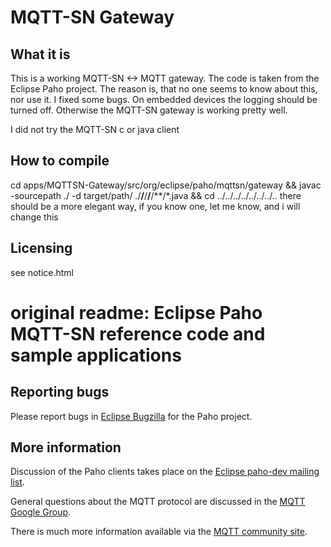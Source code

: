 # MQTT-SN Gateway

## What it is
This is a working MQTT-SN <-> MQTT gateway.
The code is taken from the Eclipse Paho project.
The reason is, that no one seems to know about this, nor use it.
I fixed some bugs.
On embedded devices the logging should be turned off.
Otherwise the MQTT-SN gateway is working pretty well.

I did not try the MQTT-SN c or java client

## How to compile
   cd apps/MQTTSN-Gateway/src/org/eclipse/paho/mqttsn/gateway && javac -sourcepath ./ -d target/path/ ./**/**/**/**/**/*.java && cd ../../../../../../../..
there should be a more elegant way, if you know one, let me know, and i will change this

## Licensing
see notice.html

# original readme: Eclipse Paho MQTT-SN reference code and sample applications

## Reporting bugs

Please report bugs in [Eclipse Bugzilla](http://bugs.eclipse.org/bugs/) for the Paho project.

## More information

Discussion of the Paho clients takes place on the [Eclipse paho-dev mailing list](https://dev.eclipse.org/mailman/listinfo/paho-dev).

General questions about the MQTT protocol are discussed in the [MQTT Google Group](https://groups.google.com/forum/?hl=en-US&fromgroups#!forum/mqtt).

There is much more information available via the [MQTT community site](http://mqtt.org).
